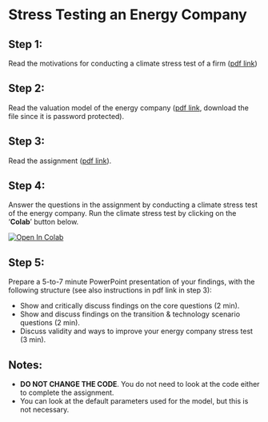 # Stress Testing an Energy Company

## Step 1:

Read the motivations for conducting a climate stress test of a firm ([pdf link](https://github.com/rht/climate_stress_test_energy_company/blob/main/pdfs%20(read)/Motivation-for-Climate-Stress-Tests.pdf))

## Step 2:

Read the valuation model of the energy company ([pdf link](https://github.com/rht/climate_stress_test_energy_company/blob/main/pdfs%20(read)/Climate-Stress-Testing-an-Energy-Company-Valuation-Model-11-January-2021.pdf), download the file since it is password protected).

## Step 3:

Read the assignment ([pdf link](https://github.com/rht/climate_stress_test_energy_company/blob/main/pdfs%20(read)/Assignment-Climate-Stress-Testing-an-Energy-Company.pdf)).

## Step 4:

Answer the questions in the assignment by conducting a climate stress test of the energy company. Run the climate stress test by clicking on the ‘**Colab**’ button below.

[![Open In Colab](https://colab.research.google.com/assets/colab-badge.svg)](https://colab.research.google.com/github/rht/climate_stress_test_energy_company/blob/main/code%20(no%20need%20to%20read)/climate_stress_test.ipynb)

## Step 5:

Prepare a 5-to-7 minute PowerPoint presentation of your findings, with the following structure (see also instructions in pdf link in step 3):
* Show and critically discuss findings on the core questions (2 min).
* Show and discuss findings on the transition & technology scenario questions (2 min).
* Discuss validity and ways to improve your energy company stress test (3 min).

## Notes:

* **DO NOT CHANGE THE CODE**. You do not need to look at the code either to complete the assignment.
* You can look at the default parameters used for the model, but this is not necessary.
